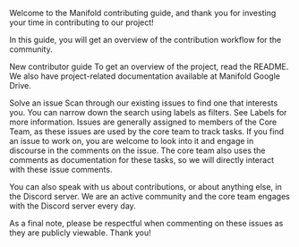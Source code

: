 Welcome to the Manifold contributing guide, and thank you for investing your time in contributing to our project!

In this guide, you will get an overview of the contribution workflow for the community.

New contributor guide 
To get an overview of the project, read the README. We also have project-related documentation available at Manifold Google Drive.

Solve an issue 
Scan through our existing issues to find one that interests you. You can narrow down the search using labels as filters. See Labels for more information. Issues are generally assigned to members of the Core Team, as these issues are used by the core team to track tasks. If you find an issue to work on, you are welcome to look into it and engage in discourse in the comments on the issue. The core team also uses the comments as documentation for these tasks, so we will directly interact with these issue comments.

You can also speak with us about contributions, or about anything else, in the Discord server. We are an active community and the core team engages with the Discord server every day.

As a final note, please be respectful when commenting on these issues as they are publicly viewable. Thank you!
